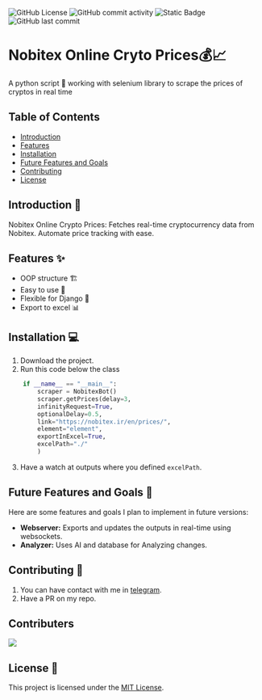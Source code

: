 ![GitHub License](https://img.shields.io/github/license/mehdirexon/Nobitex-Crypto-Price-Extractor)
![GitHub commit activity](https://img.shields.io/github/commit-activity/t/mehdirexon/Nobitex-Crypto-Price-Extractor)
![Static Badge](https://img.shields.io/badge/Website-mehdirexon.ir-purple?link=https://mehdirexon.ir)
![GitHub last commit](https://img.shields.io/github/last-commit/mehdirexon/Nobitex-Crypto-Price-Extractor)


# Nobitex Online Cryto Prices💰📈

A python script 🐍 working with selenium library to scrape the prices of cryptos in real time 

## Table of Contents

- [Introduction](#introduction)
- [Features](#features)
- [Installation](#installation)
- [Future Features and Goals](#future-features-and-goals)
- [Contributing](#contributing)
- [License](#license)

## Introduction 🚀

Nobitex Online Crypto Prices: Fetches real-time cryptocurrency data from Nobitex. Automate price tracking with ease.
## Features ✨

- OOP structure 🏗️
- Easy to use 🤖
- Flexible for Django 💪
- Export to excel 📊

## Installation 💻

1. Download the project.
2. Run this code below the class 
```python
    if __name__ == "__main__":
        scraper = NobitexBot()
        scraper.getPrices(delay=3,
        infinityRequest=True,
        optionalDelay=0.5,
        link="https://nobitex.ir/en/prices/",
        element="element",
        exportInExcel=True,
        excelPath="./"
        )
```
3. Have a watch at outputs where you defined ```excelPath```.

## Future Features and Goals 🚀

Here are some features and goals I plan to implement in future versions:

- **Webserver:** Exports and updates the outputs in real-time using websockets.
- **Analyzer:** Uses AI and database for Analyzing changes.


## Contributing 🤝

1. You can have contact with me in [telegram](https://t.me/mehdirexon).
2. Have a PR on my repo.

## Contributers
<a href="https://github.com/mehdirexon/Nobitex-Crypto-Price-Extractor/graphs/contributors">
  <img src="https://contrib.rocks/image?repo=mehdirexon/Nobitex-Crypto-Price-Extractor" />
</a>

## License 📄

This project is licensed under the [MIT License](LICENSE).
